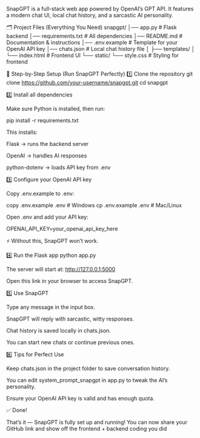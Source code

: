 SnapGPT is a full-stack web app powered by OpenAI’s GPT API. It features a modern chat UI, local chat history, and a sarcastic AI personality.

🗂 Project Files (Everything You Need)
snapgpt/
│── app.py              # Flask backend
│── requirements.txt    # All dependencies
│── README.md           # Documentation & instructions
│── .env.example        # Template for your OpenAI API key
│── chats.json          # Local chat history file
│
├── templates/
│   └── index.html      # Frontend UI
└── static/
    └── style.css       # Styling for frontend

🚀 Step-by-Step Setup (Run SnapGPT Perfectly)
1️⃣ Clone the repository
git clone https://github.com/your-username/snapgpt.git
cd snapgpt

2️⃣ Install all dependencies

Make sure Python is installed, then run:

pip install -r requirements.txt


This installs:

Flask → runs the backend server

OpenAI → handles AI responses

python-dotenv → loads API key from .env

3️⃣ Configure your OpenAI API key

Copy .env.example to .env:

copy .env.example .env   # Windows
cp .env.example .env     # Mac/Linux


Open .env and add your API key:

OPENAI_API_KEY=your_openai_api_key_here


⚡ Without this, SnapGPT won’t work.

4️⃣ Run the Flask app
python app.py


The server will start at: http://127.0.0.1:5000

Open this link in your browser to access SnapGPT.

5️⃣ Use SnapGPT

Type any message in the input box.

SnapGPT will reply with sarcastic, witty responses.

Chat history is saved locally in chats.json.

You can start new chats or continue previous ones.

6️⃣ Tips for Perfect Use

Keep chats.json in the project folder to save conversation history.

You can edit system_prompt_snapgpt in app.py to tweak the AI’s personality.

Ensure your OpenAI API key is valid and has enough quota.

✅ Done!

That’s it — SnapGPT is fully set up and running!
You can now share your GitHub link and show off the frontend + backend coding you did
